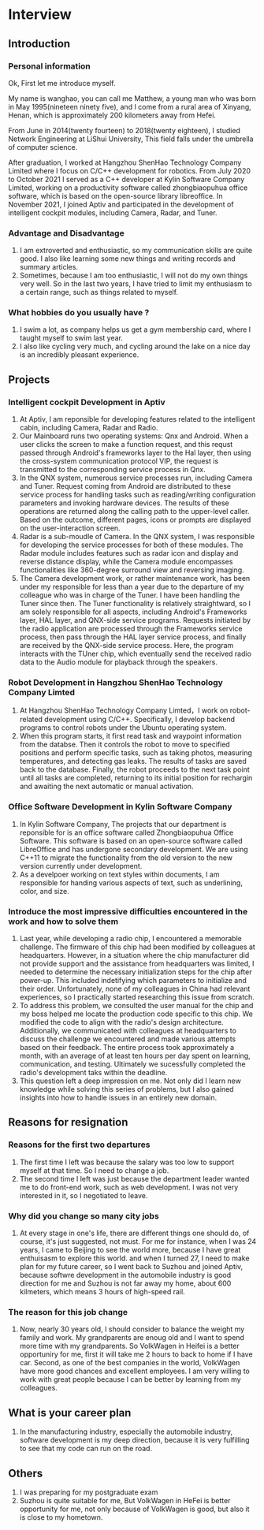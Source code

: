 # Interview

## Introduction

### Personal information 

Ok, First let me introduce myself.

My name is wanghao, you can call me Matthew, a young man who was born in May 1995(nineteen ninety five), and I come from a rural area of Xinyang, Henan, which is approximately 200 kilometers away from Hefei.

From June in 2014(twenty fourteen) to 2018(twenty eighteen), I studied Network Engineering at LiShui University, This field falls under the umbrella of computer science.

After graduation, I worked at Hangzhou ShenHao Technology Company Limited where I focus on C/C++ development for robotics. From July 2020 to October 2021 I served as a C++ developer at Kylin Software Company Limited, working on a productivity software called zhongbiaopuhua office software, which is based on the open-source library libreoffice. In November 2021, I joined Aptiv and participated in the development of intelligent cockpit modules, including Camera, Radar, and Tuner.

### Advantage and Disadvantage
1. I am extroverted and enthusiastic, so my communication skills are quite good. I also like learning some new things and writing records and summary articles.
2. Sometimes, because I am too enthusiastic, I will not do my own things very well. So in the last two years, I have tried to limit my enthusiasm to a certain range, such as things related to myself.

### What hobbies do you usually have ?
1. I swim a lot, as company helps us get a gym membership card, where I taught myself to swim last year.
2. I also like cycling very much, and cycling around the lake on a nice day is an incredibly pleasant experience.

<div style="page-break-after: always;"></div>

## Projects

### Intelligent cockpit Development in Aptiv
1. At Aptiv, I am reponsible for developing features related to the intelligent cabin, including Camera, Radar and Radio.
2. Our Mainboard runs two operating systems: Qnx and Android. When a user clicks the screen to make a function request, and this requst passed through Android's frameworks layer to the Hal layer, then using the cross-system communication protocol VIP, the request is transmitted to the corresponding service process in Qnx. 
3. In the QNX system, numerous service processes run, including Camera and Tuner. Request coming from Android are distributed to these service process for handling tasks such as reading/writing configuration parameters and invoking hardware devices. The results of these operations are returned along the calling path to the upper-level caller. Based on the outcome, different pages, icons or prompts are displayed on the user-interaction screen.
4. Radar is a sub-moudle of Camera. In the QNX system, I was responsible for developing the service processes for both of these modules. The Radar module includes features such as radar icon and display and reverse distance display, while the Camera module encompasses functionalities like 360-degree surround view and reversing imaging.
5. The Camera development work, or rather maintenance work, has been under my responsible for less than a year due to the departure of my colleague who was in charge of the Tuner. I have been handling the Tuner since then. The Tuner functionality is relatively straightward, so I am solely responsible for all aspects, including Android's Frameworks layer, HAL layer, and QNX-side service programs. Requests initiated by the radio application are processed through the Frameworks service process, then pass through the HAL layer service process, and finally are received by the QNX-side service process. Here, the program interacts with the TUner chip, which eventually send the received radio data to the Audio module for playback through the speakers.

### Robot Development in Hangzhou ShenHao Technology Company Limted
1. At Hangzhou ShenHao Technology Company Limted，I work on robot-related development using C/C++. Specifically, I develop backend programs to control robots under the Ubuntu operating system. 
2. When this program starts, it first read task and waypoint information from the databse. Then it controls the robot to move to specified positions and perform specific tasks, such as taking photos, measuring temperatures, and detecting gas leaks. The results of tasks are saved back to the database. Finally, the robot proceeds to the next task point until all tasks are completed, returning to its initial position for rechargin and awaiting the next automatic or manual activation.

### Office Software Development in Kylin Software Company
1. In Kylin Software Company, The projects that our department is reponsible for is an office software called Zhongbiaopuhua Office Software. This software is based on an open-source software called LibreOffice and has undergone secondary development. We are using C++11 to migrate the functionality from the old version to the new version currently under development.
2. As a develpoer working on text styles within documents, I am responsible for handing various aspects of text, such as underlining, color, and size.

### Introduce the most impressive difficulties encountered in the work and how to solve them
1. Last year, while developing a radio chip, I encountered a memorable challenge. The firmware of this chip had been modified by colleagues at headquarters. However, in a situation where the chip manufacturer did not provide support and the assistance from headquarters was limited, I needed to determine the necessary initialization steps for the chip after power-up. This included indetifying which parameters to initialize and their order. Unfortunately, none of my colleagues in China had relevant experiences, so I practically started researching this issue from scratch.
2. To address this problem, we consulted the user manual for the chip and my boss helped me locate the production code specific to this chip. We modified the code to align with the radio's design architecture. Additionally, we communicated with colleagues at headquarters to discuss the challenge we encountered and made various attempts based on their feedback. The entire process took approximately a month, with an average of at least ten hours per day spent on learning, communication, and testing. Ultimately we sucessfully completed the radio's development taks within the deadline.
3. This question left a deep impression on me. Not only did I learn new knowledge while solving this series of problems, but I also gained insights into how to handle issues in an entirely new domain.

<div style="page-break-after: always;"></div>

## Reasons for resignation

### Reasons for the first two departures
1. The first time I left was because the salary was too low to support myself at that time. So I need to change a job.
2. The second time I left was just because the department leader wanted me to do front-end work, such as web development. I was not very interested in it, so I negotiated to leave.

### Why did you change so many city jobs
1. At every stage in one's life, there are different things one should do, of course, it's just suggested, not must. For me for instance, when I was 24 years, I came to Beijing to see the world more, because I have great enthuisasm to explore this world. and when I turned 27, I need to make plan for my future career, so I went back to Suzhou and joined Aptiv, because softwre development in the automobile industry is good direction for me and Suzhou is not far away my home, about 600 kilmeters, which means 3 hours of high-speed rail. 

### The reason for this job change
1. Now, nearly 30 years old, I should consider to balance the weight my family and work. My grandparents are enoug old and I want to spend more time with my grandparents. So VolkWagen in Heifei is a better opportuniry for me, first it will take me 2 hours to back to home if I have car. Second, as one of the best companies in the world, VolkWagen have more good chances and excellent employees. I am very willing to work with great people because I can be better by learning from my colleagues.

## What is your career plan
1. In the manufacturing industry, especially the automobile industry, software development is my deep direction, because it is very fulfilling to see that my code can run on the road.

## Others
1. I was preparing for my postgraduate exam
2. Suzhou is quite suitable for me, But VolkWagen in HeFei is better opportunity for me, not only because of VolkWagen is good, but also it is close to my hometown.